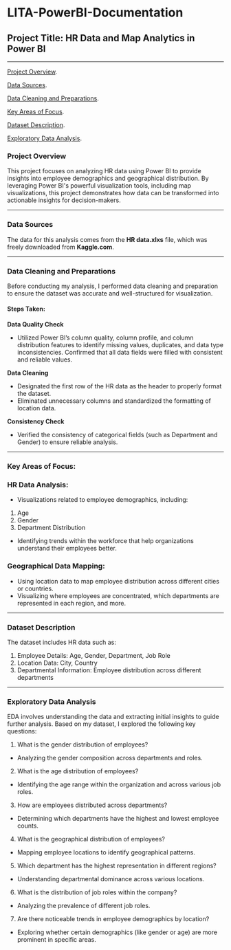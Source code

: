 # LITA-PowerBI-Documentation

## Project Title: HR Data and Map Analytics in Power BI

---

[Project Overview](#project-overview).

[Data Sources](#data-sources).

[Data Cleaning and Preparations](#data-cleaning-and-preparations).

[Key Areas of Focus](#key-areas-of-focus).

[Dataset Description](#dataset-description).

[Exploratory Data Analysis](#exploratory-data-analysis).



### Project Overview

This project focuses on analyzing HR data using Power BI to provide insights into employee demographics and geographical distribution. By leveraging Power BI's powerful visualization tools, including map visualizations, this project demonstrates how data can be transformed into actionable insights for decision-makers.

---

### Data Sources

The data for this analysis comes from the **HR data.xlxs** file, which was freely downloaded from **Kaggle.com**.

---

### Data Cleaning and Preparations

Before conducting my analysis, I performed data cleaning and preparation to ensure the dataset was accurate and well-structured for visualization.

#### Steps Taken:

**Data Quality Check**

- Utilized Power BI’s column quality, column profile, and column distribution features to identify missing values, duplicates, and data type inconsistencies.
Confirmed that all data fields were filled with consistent and reliable values.

**Data Cleaning**

- Designated the first row of the HR data as the header to properly format the dataset.
- Eliminated unnecessary columns and standardized the formatting of location data.
  
**Consistency Check**

- Verified the consistency of categorical fields (such as Department and Gender) to ensure reliable analysis.

---

### Key Areas of Focus:

### HR Data Analysis:
- Visualizations related to employee demographics, including:
  
1. Age
2. Gender
3. Department Distribution
   
- Identifying trends within the workforce that help organizations understand their employees better.

  
### Geographical Data Mapping:
- Using location data to map employee distribution across different cities or countries.
- Visualizing where employees are concentrated, which departments are represented in each region, and more.

---

### Dataset Description
The dataset includes HR data such as:

1. Employee Details: Age, Gender, Department, Job Role
2. Location Data: City, Country
3. Departmental Information: Employee distribution across different departments

---

### Exploratory Data Analysis

EDA involves understanding the data and extracting initial insights to guide further analysis. Based on my dataset, I explored the following key questions:

1. What is the gender distribution of employees?

- Analyzing the gender composition across departments and roles.
  
2. What is the age distribution of employees?

- Identifying the age range within the organization and across various job roles.

3. How are employees distributed across departments?

- Determining which departments have the highest and lowest employee counts.

4. What is the geographical distribution of employees?

- Mapping employee locations to identify geographical patterns.

5. Which department has the highest representation in different regions?

- Understanding departmental dominance across various locations.

6. What is the distribution of job roles within the company?

- Analyzing the prevalence of different job roles.

7. Are there noticeable trends in employee demographics by location?

- Exploring whether certain demographics (like gender or age) are more prominent in specific areas.

